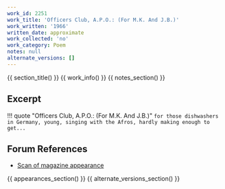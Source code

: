 ```yaml
---
work_id: 2251
work_title: 'Officers Club, A.P.O.: (For M.K. And J.B.)'
work_written: '1966'
written_date: approximate
work_collected: 'no'
work_category: Poem
notes: null
alternate_versions: []
---
```


{{ section_title() }}
{{ work_info() }}
{{ notes_section() }}
## Excerpt
!!! quote "Officers Club, A.P.O.: (For M.K. And J.B.)"
    ```
    for those dishwashers in Germany,
    young,
    singing with the Afros,
    hardly making enough to get...
    ```

## Forum References
- [Scan of magazine appearance](https://bukowskiforum.com/threads/iconolatre.7078/)

{{ appearances_section() }}
{{ alternate_versions_section() }}